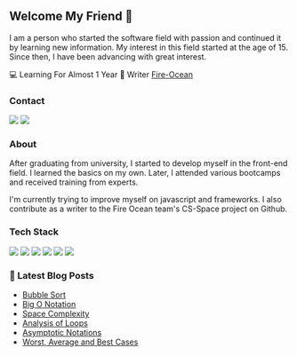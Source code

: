 ## Welcome My Friend 🙋
I am a person who started the software field with passion and continued it by learning new information. My interest in this field started at the age of 15. Since then, I have been advancing with great interest.

💻 Learning For Almost 1 Year  📝 Writer [Fire-Ocean](https://github.com/Fire-Oceann/CS-Space)

### Contact
<a href="mailto:info@beyzanurseyn.com"><img src="https://camo.githubusercontent.com/571384769c09e0c66b45e39b5be70f68f552db3e2b2311bc2064f0d4a9f5983b/68747470733a2f2f696d672e736869656c64732e696f2f62616467652f476d61696c2d4431343833363f7374796c653d666f722d7468652d6261646765266c6f676f3d676d61696c266c6f676f436f6c6f723d7768697465"/></a>  <a href="https://www.linkedin.com/in/beyzanurseyhan/"><img src="https://camo.githubusercontent.com/a80d00f23720d0bc9f55481cfcd77ab79e141606829cf16ec43f8cacc7741e46/68747470733a2f2f696d672e736869656c64732e696f2f62616467652f4c696e6b6564496e2d3030373742353f7374796c653d666f722d7468652d6261646765266c6f676f3d6c696e6b6564696e266c6f676f436f6c6f723d7768697465" /></a>
### About
After graduating from university, I started to develop myself in the front-end field. I learned the basics on my own. Later, I attended various bootcamps and received training from experts.

I'm currently trying to improve myself on javascript and frameworks. I also contribute as a writer to the Fire Ocean team's CS-Space project on Github.

### Tech Stack
<img src="https://camo.githubusercontent.com/d63d473e728e20a286d22bb2226a7bf45a2b9ac6c72c59c0e61e9730bfe4168c/68747470733a2f2f696d672e736869656c64732e696f2f62616467652f48544d4c352d4533344632363f7374796c653d666f722d7468652d6261646765266c6f676f3d68746d6c35266c6f676f436f6c6f723d7768697465"> <img src="https://camo.githubusercontent.com/3a0f693cfa032ea4404e8e02d485599bd0d192282b921026e89d271aaa3d7565/68747470733a2f2f696d672e736869656c64732e696f2f62616467652f435353332d3135373242363f7374796c653d666f722d7468652d6261646765266c6f676f3d63737333266c6f676f436f6c6f723d7768697465"> <img src="https://camo.githubusercontent.com/b13ed67c809178963ce9d538175b02649800772be1ce0cb02da5879e5614e236/68747470733a2f2f696d672e736869656c64732e696f2f62616467652f426f6f7473747261702d3536334437433f7374796c653d666f722d7468652d6261646765266c6f676f3d626f6f747374726170266c6f676f436f6c6f723d7768697465"> <img src="https://camo.githubusercontent.com/93c855ae825c1757f3426f05a05f4949d3b786c5b22d0edb53143a9e8f8499f6/68747470733a2f2f696d672e736869656c64732e696f2f62616467652f4a6176615363726970742d3332333333303f7374796c653d666f722d7468652d6261646765266c6f676f3d6a617661736372697074266c6f676f436f6c6f723d463744463145"> <img src="https://camo.githubusercontent.com/268ac512e333b69600eb9773a8f80b7a251f4d6149642a50a551d4798183d621/68747470733a2f2f696d672e736869656c64732e696f2f62616467652f52656163742d3230323332413f7374796c653d666f722d7468652d6261646765266c6f676f3d7265616374266c6f676f436f6c6f723d363144414642"> <img src="https://img.shields.io/badge/VSCode-0078D4?style=for-the-badge&logo=visual%20studio%20code&logoColor=white">

### 📕 Latest Blog Posts
- [Bubble Sort](https://cs-space.vercel.app/algorithms/sorting-algorithms/bubble-sort)
- [Big O Notation](https://cs-space.vercel.app/algorithms/analysis-of-algorithms/big-O-notation)
- [Space Complexity](https://cs-space.vercel.app/algorithms/analysis-of-algorithms/space-complexity)
- [Analysis of Loops](https://cs-space.vercel.app/algorithms/analysis-of-algorithms/analysis-of-loops)
- [Asymptotic Notations](https://cs-space.vercel.app/algorithms/analysis-of-algorithms/asymptotic-notations)
- [Worst, Average and Best Cases](https://cs-space.vercel.app/algorithms/analysis-of-algorithms/worst-average-and-best-cases)
